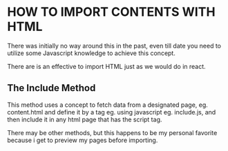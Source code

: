 # HOW TO IMPORT CONTENTS WITH HTML

There was initially no way around this in the past, even till date you need to utilize some Javascript knowledge to achieve this concept.

There are is an effective to import HTML just as we would do in react.

## The Include Method
This method uses a concept to fetch data from a designated page, eg. content.html and define it by a tag eg. <geebrain />  using javascript eg. include.js, and then include it in any html page that has the script tag.

There may be other methods, but this happens to be my personal favorite because i get to preview my pages before importing.
